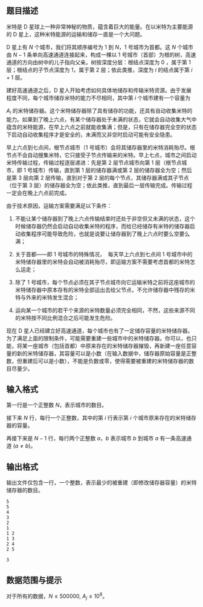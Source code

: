 ## 题目描述

米特是 D 星球上一种非常神秘的物质，蕴含着巨大的能量。在以米特为主要能源的 D 星上，这种米特能源的运输和储存一直是一个大问题。

D 星上有 $N$ 个城市，我们将其顺序编号为 $1$ 到 $N$，$1$ 号城市为首都。这 $N$ 个城市由 $N-1$ 条单向高速通道连接起来，构成一棵以 $1$ 号城市（首部）为根的树，高速通道的方向由树中的儿子指向父亲。树按深度分层：根结点深度为 $0$ ，属于第 $1$ 层；根结点的子节点深度为 $1$，属于第 $2$ 层；依此类推，深度为 $i$ 的结点属于第 $i+1$ 层。

建好高速通道之后，D 星人开始考虑如何具体地储存和传输米特资源。由于发展程度不同，每个城市储存米特的能力不尽相同，其中第 $i$ 个城市建有一个容量为
 $A_i$ 的米特储存器。这个米特储存器除了具有储存的功能，还具有自动收集米特的能力。如果到了晚上六点，有某个储存器处于未满的状态，它就会自动收集大气中蕴含的米特能源，在早上六点之前就能收集满；但是，只有在储存器完全空的状态下启动自动收集程序才是安全的，未满而又非空时启动可能有安全隐患。

早上六点到七点间，根节点城市（$1$ 号城市）会将其储存器里的米特消耗殆尽。根节点不会自动搜集米特，它只接受子节点传输来的米特。早上七点，城市之间启动米特传输过程，传输过程逐层递进：先是第 $2$ 层节点城市向第 $1$ 层（根节点城市，即 $1$ 号城市）传输，直到第 $1$ 层的储存器满或第 $2$ 层的储存器全为空；然后是第 $3$ 层向第 $2$ 层传输，直到对于第 $2$ 层的每个节点，其储存器满或其子节点（位于第 $3$ 层）的储存器全为空；依此类推，直到最后一层传输完成。传输过程一定会在晚上六点前完成。

由于技术原因，运输方案需要满足以下条件：

1. 不能让某个储存器到了晚上六点传输结束时还处于非空但又未满的状态，这个时候储存器仍然会启动自动收集米特的程序，而给已经储存有米特的储存器启动收集程序可能导致危险，也就是说要让储存器到了晚上六点时要么空要么满；
2. 关于首都——即 $1$ 号城市的特殊情况，  每天早上六点到七点间 $1$ 号城市中的米特储存器里的米特会自动被消耗殆尽，即运输方案不需要考虑首都的米特怎么运走；
3. 除了 $1$ 号城市，每个节点必须在其子节点城市向它运输米特之前将这座城市的米特储存器中原本存有的米特全部运出去给父节点，不允许储存器中残存的米特与外来的米特发生混合；
4. 运向某一个城市的若干个来源的米特数量必须完全相同，不然，这些来源不同的米特按不同比例混合之后可能发生危险。

现在 D 星人已经建立好高速通道，每个城市也有了一定储存容量的米特储存器。为了满足上面的限制条件，可能需要重建一些城市中的米特储存器。你可以，也只能，将某一座城市（包括首都）中原来存在的米特储存器摧毁，再新建一座任意容量的新的米特储存器，其容量可以是小数（在输入数据中，储存器原始容量是正整数，但重建后可以是小数），不能是负数或零，使得需要被重建的米特储存器的数目尽量少。

## 输入格式

第一行是一个正整数 $N$，表示城市的数目。  
接下来 $N$ 行，每行一个正整数，其中的第 $i$ 行表示第 $i$ 个城市原来存在的米特储存器的容量。  
再接下来是 $N-1$ 行，每行两个正整数 $a$，$b$ 表示城市 $b$ 到城市 $a$ 有一条高速通道 $(a\neq b)$。

## 输出格式

输出文件仅包含一行，一个整数，表示最少的被重建（即修改储存器容量）的米特储存器的数目。

```input1
5
5
4
3
2
1
1 2
1 3
2 4
2 5
```

```output1
3
```

## 数据范围与提示

对于所有的数据，$N \leq 500000,\ A_j \leq 10^8$。

